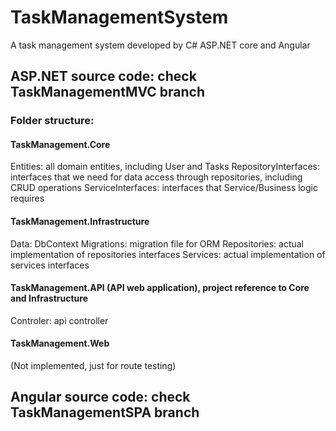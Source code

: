 # TaskManagementSystem
A task management system developed by C# ASP.NET core and Angular


## ASP.NET source code: check TaskManagementMVC branch

### Folder structure:

#### TaskManagement.Core
Entities: all domain entities, including User and Tasks
RepositoryInterfaces: interfaces that we need for data access through repositories, including CRUD operations
ServiceInterfaces: interfaces that Service/Business logic requires

#### TaskManagement.Infrastructure
Data: DbContext
Migrations: migration file for ORM
Repositories: actual implementation of repositories interfaces
Services: actual implementation of services interfaces

#### TaskManagement.API (API web application), project reference to <b>Core and Infrastructure</b>
Controler: api controller

#### TaskManagement.Web
(Not implemented, just for route testing)

## Angular source code: check TaskManagementSPA branch

